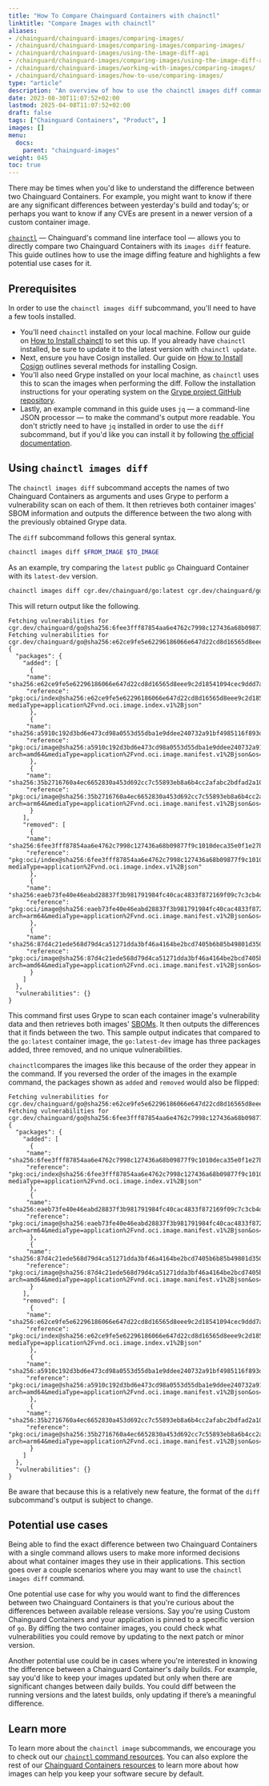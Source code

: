 ```yaml
---
title: "How To Compare Chainguard Containers with chainctl"
linktitle: "Compare Images with chainctl"
aliases: 
- /chainguard/chainguard-images/comparing-images/
- /chainguard/chainguard-images/comparing-images/comparing-images/
- /chainguard/chainguard-images/using-the-image-diff-api
- /chainguard/chainguard-images/comparing-images/using-the-image-diff-api/
- /chainguard/chainguard-images/working-with-images/comparing-images/
- /chainguard/chainguard-images/how-to-use/comparing-images/
type: "article"
description: "An overview of how to use the chainctl images diff command to compare two Chainguard Containers."
date: 2023-08-30T11:07:52+02:00
lastmod: 2025-04-08T11:07:52+02:00
draft: false
tags: ["Chainguard Containers", "Product", ]
images: []
menu:
  docs:
    parent: "chainguard-images"
weight: 045
toc: true
---
```


There may be times when you'd like to understand the difference between two Chainguard Containers. For example, you might want to know if there are any significant differences between yesterday's build and today's; or perhaps you want to know if any CVEs are present in a newer version of a custom container image.

[`chainctl`](/chainguard/chainctl/) — Chainguard's command line interface tool — allows you to directly compare two Chainguard Containers with its `images diff` feature. This guide outlines how to use the image diffing feature and highlights a few potential use cases for it.


## Prerequisites

In order to use the `chainctl images diff` subcommand, you'll need to have a few tools installed.

* You'll need `chainctl` installed on your local machine. Follow our guide on [How to Install chainctl](/chainguard/administration/how-to-install-chainctl/) to set this up. If you already have `chainctl` installed, be sure to update it to the latest version with `chainctl update`.
* Next, ensure you have Cosign installed. Our guide on [How to Install Cosign](/open-source/sigstore/cosign/how-to-install-cosign/) outlines several methods for installing Cosign.
* You'll also need Grype installed on your local machine, as `chainctl` uses this to scan the images when performing the diff. Follow the installation instructions for your operating system on the [Grype project GitHub repository](https://github.com/anchore/grype#installation).
* Lastly, an example command in this guide uses `jq` — a command-line JSON processor — to make the command's output more readable. You don't strictly need to have `jq` installed in order to use the `diff` subcommand, but if you'd like you can install it by following [the official documentation](https://jqlang.github.io/jq/download/).


## Using `chainctl images diff`

The `chainctl images diff` subcommand accepts the names of two Chainguard Containers as arguments and uses Grype to perform a vulnerability scan on each of them. It then retrieves both container images' SBOM information and outputs the difference between the two along with the previously obtained Grype data.

The `diff` subcommand follows this general syntax.

```sh
chainctl images diff $FROM_IMAGE $TO_IMAGE
```

As an example, try comparing the `latest` public `go` Chainguard Container with its `latest-dev` version.

```sh
chainctl images diff cgr.dev/chainguard/go:latest cgr.dev/chainguard/go:latest-dev | jq
```

This will return output like the following.

```
Fetching vulnerabilities for cgr.dev/chainguard/go@sha256:6fee3fff87854aa6e4762c7998c127436a68b09877f9c1010deca35e0f1e27bc
Fetching vulnerabilities for cgr.dev/chainguard/go@sha256:e62ce9fe5e62296186066e647d22cd8d16565d8eee9c2d18541094cec9ddd7a3
{
  "packages": {
    "added": [
      {
   	 "name": "sha256:e62ce9fe5e62296186066e647d22cd8d16565d8eee9c2d18541094cec9ddd7a3",
   	 "reference": "pkg:oci/index@sha256:e62ce9fe5e62296186066e647d22cd8d16565d8eee9c2d18541094cec9ddd7a3?mediaType=application%2Fvnd.oci.image.index.v1%2Bjson"
      },
      {
   	 "name": "sha256:a5910c192d3bd6e473cd98a0553d55dba1e9ddee240732a91bf4985116f893d0",
   	 "reference": "pkg:oci/image@sha256:a5910c192d3bd6e473cd98a0553d55dba1e9ddee240732a91bf4985116f893d0?arch=amd64&mediaType=application%2Fvnd.oci.image.manifest.v1%2Bjson&os=linux"
      },
      {
   	 "name": "sha256:35b2716760a4ec6652830a453d692cc7c55893eb8a6b4cc2afabc2bdfad2a10f",
   	 "reference": "pkg:oci/image@sha256:35b2716760a4ec6652830a453d692cc7c55893eb8a6b4cc2afabc2bdfad2a10f?arch=arm64&mediaType=application%2Fvnd.oci.image.manifest.v1%2Bjson&os=linux"
      }
    ],
    "removed": [
      {
   	 "name": "sha256:6fee3fff87854aa6e4762c7998c127436a68b09877f9c1010deca35e0f1e27bc",
   	 "reference": "pkg:oci/index@sha256:6fee3fff87854aa6e4762c7998c127436a68b09877f9c1010deca35e0f1e27bc?mediaType=application%2Fvnd.oci.image.index.v1%2Bjson"
      },
      {
   	 "name": "sha256:eaeb73fe40e46eabd28837f3b981791984fc40cac4833f872169f09c7c3cb4df",
   	 "reference": "pkg:oci/image@sha256:eaeb73fe40e46eabd28837f3b981791984fc40cac4833f872169f09c7c3cb4df?arch=arm64&mediaType=application%2Fvnd.oci.image.manifest.v1%2Bjson&os=linux"
      },
      {
   	 "name": "sha256:87d4c21ede568d79d4ca51271dda3bf46a4164be2bcd7405b6b85b49801d3504",
   	 "reference": "pkg:oci/image@sha256:87d4c21ede568d79d4ca51271dda3bf46a4164be2bcd7405b6b85b49801d3504?arch=amd64&mediaType=application%2Fvnd.oci.image.manifest.v1%2Bjson&os=linux"
      }
    ]
  },
  "vulnerabilities": {}
}
```

This command first uses Grype to scan each container image's vulnerability data and then retrieves both images' [SBOMs](/open-source/sbom/what-is-an-sbom/). It then outputs the differences that it finds between the two. This sample output indicates that compared to the `go:latest` container image, the `go:latest-dev` image has three packages added, three removed, and no unique vulnerabilities.

`chainctl`compares the images like this because of the order they appear in the command. If you reversed the order of the images in the example command, the packages shown as `added` and `removed` would also be flipped:

```
Fetching vulnerabilities for cgr.dev/chainguard/go@sha256:e62ce9fe5e62296186066e647d22cd8d16565d8eee9c2d18541094cec9ddd7a3
Fetching vulnerabilities for cgr.dev/chainguard/go@sha256:6fee3fff87854aa6e4762c7998c127436a68b09877f9c1010deca35e0f1e27bc
{
  "packages": {
    "added": [
      {
   	 "name": "sha256:6fee3fff87854aa6e4762c7998c127436a68b09877f9c1010deca35e0f1e27bc",
   	 "reference": "pkg:oci/index@sha256:6fee3fff87854aa6e4762c7998c127436a68b09877f9c1010deca35e0f1e27bc?mediaType=application%2Fvnd.oci.image.index.v1%2Bjson"
      },
      {
   	 "name": "sha256:eaeb73fe40e46eabd28837f3b981791984fc40cac4833f872169f09c7c3cb4df",
   	 "reference": "pkg:oci/image@sha256:eaeb73fe40e46eabd28837f3b981791984fc40cac4833f872169f09c7c3cb4df?arch=arm64&mediaType=application%2Fvnd.oci.image.manifest.v1%2Bjson&os=linux"
      },
      {
   	 "name": "sha256:87d4c21ede568d79d4ca51271dda3bf46a4164be2bcd7405b6b85b49801d3504",
   	 "reference": "pkg:oci/image@sha256:87d4c21ede568d79d4ca51271dda3bf46a4164be2bcd7405b6b85b49801d3504?arch=amd64&mediaType=application%2Fvnd.oci.image.manifest.v1%2Bjson&os=linux"
      }
    ],
    "removed": [
      {
   	 "name": "sha256:e62ce9fe5e62296186066e647d22cd8d16565d8eee9c2d18541094cec9ddd7a3",
   	 "reference": "pkg:oci/index@sha256:e62ce9fe5e62296186066e647d22cd8d16565d8eee9c2d18541094cec9ddd7a3?mediaType=application%2Fvnd.oci.image.index.v1%2Bjson"
      },
      {
   	 "name": "sha256:a5910c192d3bd6e473cd98a0553d55dba1e9ddee240732a91bf4985116f893d0",
   	 "reference": "pkg:oci/image@sha256:a5910c192d3bd6e473cd98a0553d55dba1e9ddee240732a91bf4985116f893d0?arch=amd64&mediaType=application%2Fvnd.oci.image.manifest.v1%2Bjson&os=linux"
      },
      {
   	 "name": "sha256:35b2716760a4ec6652830a453d692cc7c55893eb8a6b4cc2afabc2bdfad2a10f",
   	 "reference": "pkg:oci/image@sha256:35b2716760a4ec6652830a453d692cc7c55893eb8a6b4cc2afabc2bdfad2a10f?arch=arm64&mediaType=application%2Fvnd.oci.image.manifest.v1%2Bjson&os=linux"
      }
    ]
  },
  "vulnerabilities": {}
}
```

Be aware that because this is a relatively new feature, the format of the `diff` subcommand's output is subject to change.


## Potential use cases

Being able to find the exact difference between two Chainguard Containers with a single command allows users to make more informed decisions about what container images they use in their applications. This section goes over a couple scenarios where you may want to use the `chainctl images diff` command.

One potential use case for why you would want to find the differences between two Chainguard Containers is that you're curious about the differences between available release versions. Say you're using Custom Chainguard Containers and your application is pinned to a specific version of `go`. By diffing the two container images, you could check what vulnerabilities you could remove by updating to the next patch or minor version.

Another potential use could be in cases where you're interested in knowing the difference between a Chainguard Container's daily builds. For example, say you'd like to keep your images updated but only when there are significant changes between daily builds. You could diff between the running versions and the latest builds, only updating if there’s a meaningful difference.


## Learn more

To learn more about the `chainctl image` subcommands, we encourage you to check out our
[`chainctl` command resources](/chainguard/chainctl/chainctl-docs/chainctl_images/). You can also explore the rest of our [Chainguard Containers resources](/chainguard/chainguard-images/) to learn more about how images can help you keep your software secure by default.
